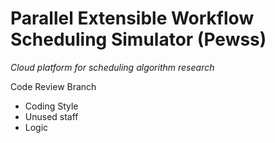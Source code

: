 # Parallel Extensible Workflow Scheduling Simulator (Pewss)
*Cloud platform for scheduling algorithm research*

Code Review Branch

- Coding Style
- Unused staff
- Logic

 
